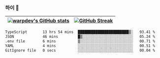 
### 하이 👋
[![warpdev's GitHub stats](https://github-readme-stats.vercel.app/api?username=warpdev&show_icons=true&theme=vue-dark)](#) |[![GitHub Streak](https://github-readme-streak-stats.herokuapp.com/?user=warpdev&theme=dark)](#)
--- | --- |
<!--START_SECTION:waka-->

```txt
TypeScript       13 hrs 54 mins  ███████████████████████▒░   93.41 %
JSON             46 mins         █▒░░░░░░░░░░░░░░░░░░░░░░░   05.24 %
.env file        6 mins          ▒░░░░░░░░░░░░░░░░░░░░░░░░   00.71 %
YAML             4 mins          ░░░░░░░░░░░░░░░░░░░░░░░░░   00.51 %
GitIgnore file   0 secs          ░░░░░░░░░░░░░░░░░░░░░░░░░   00.04 %
```

<!--END_SECTION:waka-->

<!--
**warpdev/warpdev** is a ✨ _special_ ✨ repository because its `README.md` (this file) appears on your GitHub profile.

Here are some ideas to get you started:

- 🔭 I’m currently working on ...
- 🌱 I’m currently learning ...
- 👯 I’m looking to collaborate on ...
- 🤔 I’m looking for help with ...
- 💬 Ask me about ...
- 📫 How to reach me: ...
- 😄 Pronouns: ...
- ⚡ Fun fact: ...
-->
